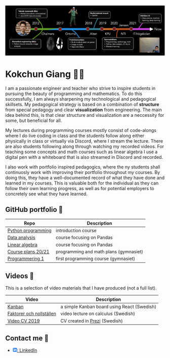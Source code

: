 ![CV timeline from 2012 to now. It started out with my studies at Chalmers followed by my biomedical engineering experiences in industry. Then my path led to teaching at gymnasium and currently at IT-högskolan.](assets/cv_timeline.png)



# Kokchun Giang :man_teacher:

I am a passionate engineer and teacher who strive to inspire students in pursuing the beauty of programming and mathematics. To do this successfully, I am always sharpening my technological and pedagogical skillsets. My pedagogical strategy is based on a combination of **structure** from special pedagogy and clear **visualization** from engineering. The main idea behind this, is that clear structure and visualization are a neccessity for some, but beneficial for all.

My lectures during programming courses mostly consist of code-alongs where I do live coding in class and the students follow along either physically in class or virtually via Discord, where I stream the lecture. There are also students following along through watching my recorded videos. For teaching some concepts and math courses such as linear algebra I use a digital pen with a whiteboard that is also streamed in Discord and recorded.

I also work with portfolio inspired pedagogics, where the ny students shall continuosly work with improving their portfolio throughout my courses. By doing this, they have a well-documented record of what they have done and learned in my courses. This is valuable both for the individual as they can follow their own learning progress, as well as for potential employers to concretely see what they have learned.

## GitHub portfolio :briefcase:

| Repo                               | Description                            |
| ---------------------------------- | -------------------------------------- |
| [Python programming][pytprog]      | introduction course                    |
| [Data analysis][data_analysis]     | course focusing on Pandas              |
| [Linear algebra][lin_alg]          | course focusing on Pandas              |
| [Course plans 20/21][course_plans] | programming and math plans (gymnasiet) |
| [Programmering 1][prog1]           | first programming course (gymnasiet)   |

[pytprog]: https://github.com/kokchun/Programmering-med-Python
[data_analysis]: https://github.com/kokchun/Databehandling
[course_plans]: https://github.com/kokchun/Planeringar-2020-2021
[prog1]: https://github.com/NTI-Kronhus/TE19CD-PRRPRR01
[lin_alg]: https://github.com/kokchun/Linjar-algebra-21

## Videos :movie_camera:

This is a selection of video materials that I have produced (not a full list).

| Video                                 | Description                                 |
| ------------------------------------- | ------------------------------------------- |
| [Kanban][kanban_react]                | a simple Kanban board using React (Swedish) |
| [Faktorer och nollställen][ma3c_fakt] | video lecture on calculus (Swedish)         |
| [Video CV 2019][cv_prezi]             | CV created in [Prezi][prezi] (Swedish)      |

[kanban_react]: https://drive.google.com/file/d/1-45bAeX-TuQXE0SVtcIDO_85qHSqGEmW/view?usp=sharing
[ma3c_fakt]: https://www.youtube.com/watch?v=wVneS4Akh9I
[cv_prezi]: https://www.youtube.com/watch?v=Xipc6YAtjTc&t=1s
[prezi]: https://prezi.com/

## Contact me :iphone:

- [![linkedIn icon](assets/linkedIn-icon.png): LinkedIn][linkedin]

[linkedin]: https://www.linkedin.com/in/kokchungiang/
